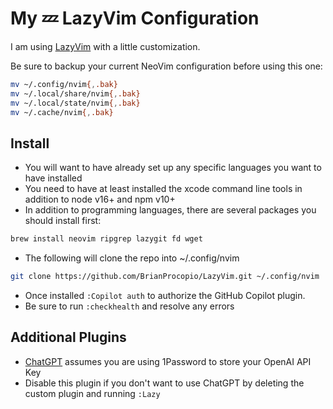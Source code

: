 # My 💤 LazyVim Configuration

I am using [LazyVim](https://github.com/LazyVim/LazyVim) with a little customization.

Be sure to backup your current NeoVim configuration before using this one:

```bash
mv ~/.config/nvim{,.bak}
mv ~/.local/share/nvim{,.bak}
mv ~/.local/state/nvim{,.bak}
mv ~/.cache/nvim{,.bak}
```

## Install

- You will want to have already set up any specific languages you want to have installed
- You need to have at least installed the xcode command line tools in addition to node v16+ and npm v10+
- In addition to programming languages, there are several packages you should install first:

```bash
brew install neovim ripgrep lazygit fd wget
```

- The following will clone the repo into ~/.config/nvim

```bash
git clone https://github.com/BrianProcopio/LazyVim.git ~/.config/nvim
```

- Once installed `:Copilot auth` to authorize the GitHub Copilot plugin.
- Be sure to run `:checkhealth` and resolve any errors

## Additional Plugins

- [ChatGPT](https://github.com/jackMort/ChatGPT.nvim) assumes you are using 1Password to store your OpenAI API Key
- Disable this plugin if you don't want to use ChatGPT by deleting the custom plugin and running `:Lazy`

<!-- markdownlint-configure-file { "MD013": false } -->

